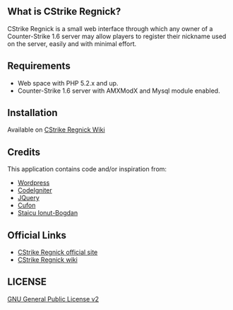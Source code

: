 ## What is CStrike Regnick?

CStrike Regnick is a small web interface through which any owner of a 
Counter-Strike 1.6 server may allow players to register their nickname used 
on the server, easily and with minimal effort.


## Requirements

* Web space with PHP 5.2.x and up.
* Counter-Strike 1.6 server with AMXModX and Mysql module enabled.


## Installation

Available on [CStrike Regnick Wiki](https://github.com/vimishor/CStrike-Regnick/wiki/Install)

## Credits

This application contains code and/or inspiration from:

* [Wordpress](http://wordpress.org/)
* [CodeIgniter](http://codeigniter.com/)
* [JQuery](http://jquery.com/)
* [Cufon](https://github.com/sorccu/cufon)
* [Staicu Ionut-Bogdan](http://www.iamntz.com/)

## Official Links

* [CStrike Regnick official site](http://www.gentle.ro/proiecte/cstrike-regnick/)
* [CStrike Regnick wiki](https://github.com/vimishor/CStrike-Regnick/wiki)

## LICENSE

[GNU General Public License v2](http://opensource.org/licenses/gpl-2.0.php)